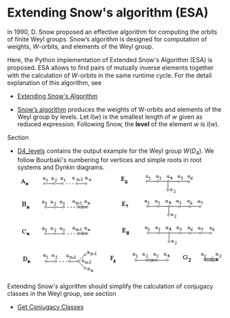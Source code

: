 # Extending Snow's algorithm (ESA)

In 1990, D. Snow proposed an effective algorithm for computing the orbits of finite
Weyl groups. Snow’s algorithm is designed for computation of weights, $W$-orbits, and
elements of the Weyl group.

Here, the Python implementation of Extended Snow's Algorithm (ESA) is proposed.
ESA allows to ﬁnd pairs of mutually inverse elements together with the calculation of $W$-orbits in the same runtime cycle.
For the detail explanation of this algorithm, see 
* [Extending Snow's Algorithm](https://link.springer.com/epdf/10.1186/s13663-023-00755-w)

* [Snow’s algorithm](https://dl.acm.org/doi/abs/10.1145/77626.77634) produces the weights 
of W-orbits and elements of the Weyl group by levels. Let $l(w)$ is the smallest length of $w$ given as reduced expression. 
Following Snow,  the **level** of the element $w$ is $l(w)$.

Section 

* [D4_levels](https://github.com/Rafael1s/Weyl-Group-Algorithms/tree/main/Extended_Snow_Algorithm/D4_Levels)
contains the output example for the Weyl group $W(D_4)$. 
We follow Bourbaki's numbering for vertices and simple roots in root systems and Dynkin diagrams.
![Bourbaki's numbering](pics/ABCD.png)

Extending Snow's algorithm should simplify the calculation of conjugacy classes in the Weyl group,
see section  

* [Get Conjugacy Classes](https://github.com/Rafael1s/Weyl-Group-Algorithms/tree/main/Get_Conjugacy_Classes)

